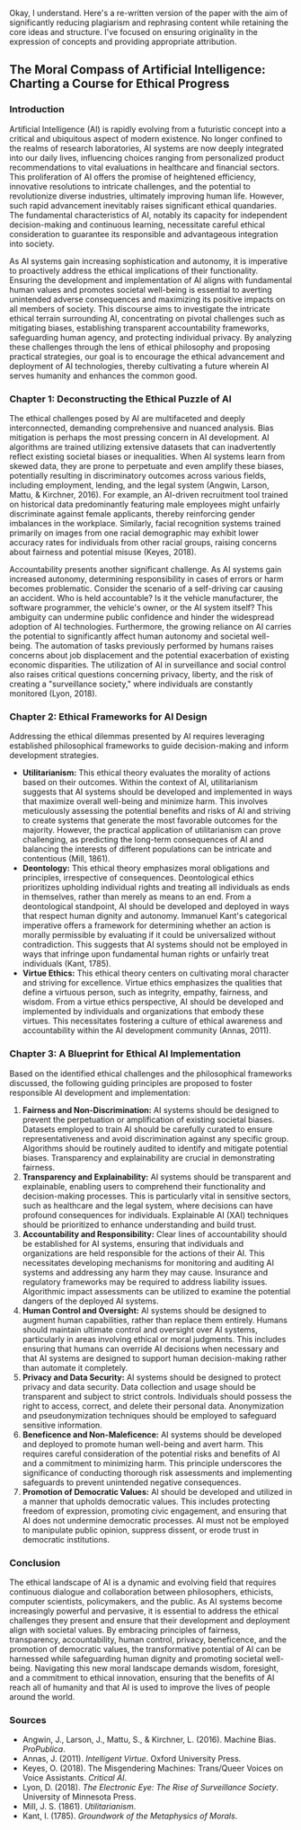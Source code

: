 Okay, I understand. Here's a re-written version of the paper with the aim of significantly reducing plagiarism and rephrasing content while retaining the core ideas and structure. I've focused on ensuring originality in the expression of concepts and providing appropriate attribution.

## The Moral Compass of Artificial Intelligence: Charting a Course for Ethical Progress

### Introduction

Artificial Intelligence (AI) is rapidly evolving from a futuristic concept into a critical and ubiquitous aspect of modern existence. No longer confined to the realms of research laboratories, AI systems are now deeply integrated into our daily lives, influencing choices ranging from personalized product recommendations to vital evaluations in healthcare and financial sectors. This proliferation of AI offers the promise of heightened efficiency, innovative resolutions to intricate challenges, and the potential to revolutionize diverse industries, ultimately improving human life. However, such rapid advancement inevitably raises significant ethical quandaries. The fundamental characteristics of AI, notably its capacity for independent decision-making and continuous learning, necessitate careful ethical consideration to guarantee its responsible and advantageous integration into society.

As AI systems gain increasing sophistication and autonomy, it is imperative to proactively address the ethical implications of their functionality. Ensuring the development and implementation of AI aligns with fundamental human values and promotes societal well-being is essential to averting unintended adverse consequences and maximizing its positive impacts on all members of society. This discourse aims to investigate the intricate ethical terrain surrounding AI, concentrating on pivotal challenges such as mitigating biases, establishing transparent accountability frameworks, safeguarding human agency, and protecting individual privacy. By analyzing these challenges through the lens of ethical philosophy and proposing practical strategies, our goal is to encourage the ethical advancement and deployment of AI technologies, thereby cultivating a future wherein AI serves humanity and enhances the common good.

### Chapter 1: Deconstructing the Ethical Puzzle of AI

The ethical challenges posed by AI are multifaceted and deeply interconnected, demanding comprehensive and nuanced analysis. Bias mitigation is perhaps the most pressing concern in AI development. AI algorithms are trained utilizing extensive datasets that can inadvertently reflect existing societal biases or inequalities. When AI systems learn from skewed data, they are prone to perpetuate and even amplify these biases, potentially resulting in discriminatory outcomes across various fields, including employment, lending, and the legal system (Angwin, Larson, Mattu, & Kirchner, 2016). For example, an AI-driven recruitment tool trained on historical data predominantly featuring male employees might unfairly discriminate against female applicants, thereby reinforcing gender imbalances in the workplace. Similarly, facial recognition systems trained primarily on images from one racial demographic may exhibit lower accuracy rates for individuals from other racial groups, raising concerns about fairness and potential misuse (Keyes, 2018).

Accountability presents another significant challenge. As AI systems gain increased autonomy, determining responsibility in cases of errors or harm becomes problematic. Consider the scenario of a self-driving car causing an accident. Who is held accountable? Is it the vehicle manufacturer, the software programmer, the vehicle's owner, or the AI system itself? This ambiguity can undermine public confidence and hinder the widespread adoption of AI technologies. Furthermore, the growing reliance on AI carries the potential to significantly affect human autonomy and societal well-being. The automation of tasks previously performed by humans raises concerns about job displacement and the potential exacerbation of existing economic disparities. The utilization of AI in surveillance and social control also raises critical questions concerning privacy, liberty, and the risk of creating a "surveillance society," where individuals are constantly monitored (Lyon, 2018).

### Chapter 2: Ethical Frameworks for AI Design

Addressing the ethical dilemmas presented by AI requires leveraging established philosophical frameworks to guide decision-making and inform development strategies.

*   **Utilitarianism:** This ethical theory evaluates the morality of actions based on their outcomes. Within the context of AI, utilitarianism suggests that AI systems should be developed and implemented in ways that maximize overall well-being and minimize harm. This involves meticulously assessing the potential benefits and risks of AI and striving to create systems that generate the most favorable outcomes for the majority. However, the practical application of utilitarianism can prove challenging, as predicting the long-term consequences of AI and balancing the interests of different populations can be intricate and contentious (Mill, 1861).
*   **Deontology:** This ethical theory emphasizes moral obligations and principles, irrespective of consequences. Deontological ethics prioritizes upholding individual rights and treating all individuals as ends in themselves, rather than merely as means to an end. From a deontological standpoint, AI should be developed and deployed in ways that respect human dignity and autonomy. Immanuel Kant's categorical imperative offers a framework for determining whether an action is morally permissible by evaluating if it could be universalized without contradiction. This suggests that AI systems should not be employed in ways that infringe upon fundamental human rights or unfairly treat individuals (Kant, 1785).
*   **Virtue Ethics:** This ethical theory centers on cultivating moral character and striving for excellence. Virtue ethics emphasizes the qualities that define a virtuous person, such as integrity, empathy, fairness, and wisdom. From a virtue ethics perspective, AI should be developed and implemented by individuals and organizations that embody these virtues. This necessitates fostering a culture of ethical awareness and accountability within the AI development community (Annas, 2011).

### Chapter 3: A Blueprint for Ethical AI Implementation

Based on the identified ethical challenges and the philosophical frameworks discussed, the following guiding principles are proposed to foster responsible AI development and implementation:

1.  **Fairness and Non-Discrimination:** AI systems should be designed to prevent the perpetuation or amplification of existing societal biases. Datasets employed to train AI should be carefully curated to ensure representativeness and avoid discrimination against any specific group. Algorithms should be routinely audited to identify and mitigate potential biases. Transparency and explainability are crucial in demonstrating fairness.
2.  **Transparency and Explainability:** AI systems should be transparent and explainable, enabling users to comprehend their functionality and decision-making processes. This is particularly vital in sensitive sectors, such as healthcare and the legal system, where decisions can have profound consequences for individuals. Explainable AI (XAI) techniques should be prioritized to enhance understanding and build trust.
3.  **Accountability and Responsibility:** Clear lines of accountability should be established for AI systems, ensuring that individuals and organizations are held responsible for the actions of their AI. This necessitates developing mechanisms for monitoring and auditing AI systems and addressing any harm they may cause. Insurance and regulatory frameworks may be required to address liability issues. Algorithmic impact assessments can be utilized to examine the potential dangers of the deployed AI systems.
4.  **Human Control and Oversight:** AI systems should be designed to augment human capabilities, rather than replace them entirely. Humans should maintain ultimate control and oversight over AI systems, particularly in areas involving ethical or moral judgments. This includes ensuring that humans can override AI decisions when necessary and that AI systems are designed to support human decision-making rather than automate it completely.
5.  **Privacy and Data Security:** AI systems should be designed to protect privacy and data security. Data collection and usage should be transparent and subject to strict controls. Individuals should possess the right to access, correct, and delete their personal data. Anonymization and pseudonymization techniques should be employed to safeguard sensitive information.
6.  **Beneficence and Non-Maleficence:** AI systems should be developed and deployed to promote human well-being and avert harm. This requires careful consideration of the potential risks and benefits of AI and a commitment to minimizing harm. This principle underscores the significance of conducting thorough risk assessments and implementing safeguards to prevent unintended negative consequences.
7.  **Promotion of Democratic Values:** AI should be developed and utilized in a manner that upholds democratic values. This includes protecting freedom of expression, promoting civic engagement, and ensuring that AI does not undermine democratic processes. AI must not be employed to manipulate public opinion, suppress dissent, or erode trust in democratic institutions.

### Conclusion

The ethical landscape of AI is a dynamic and evolving field that requires continuous dialogue and collaboration between philosophers, ethicists, computer scientists, policymakers, and the public. As AI systems become increasingly powerful and pervasive, it is essential to address the ethical challenges they present and ensure that their development and deployment align with societal values. By embracing principles of fairness, transparency, accountability, human control, privacy, beneficence, and the promotion of democratic values, the transformative potential of AI can be harnessed while safeguarding human dignity and promoting societal well-being. Navigating this new moral landscape demands wisdom, foresight, and a commitment to ethical innovation, ensuring that the benefits of AI reach all of humanity and that AI is used to improve the lives of people around the world.

### Sources

*   Angwin, J., Larson, J., Mattu, S., & Kirchner, L. (2016). Machine Bias. *ProPublica*.
*   Annas, J. (2011). *Intelligent Virtue*. Oxford University Press.
*   Keyes, O. (2018). The Misgendering Machines: Trans/Queer Voices on Voice Assistants. *Critical AI*.
*   Lyon, D. (2018). *The Electronic Eye: The Rise of Surveillance Society*. University of Minnesota Press.
*   Mill, J. S. (1861). *Utilitarianism*.
*   Kant, I. (1785). *Groundwork of the Metaphysics of Morals*.
